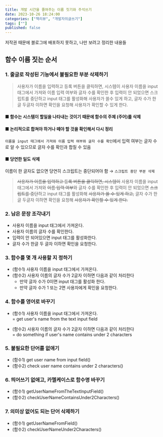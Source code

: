 ```yaml
---
title: 개발 시간을 줄여주는 이름 짓기와 주석쓰기
date: 2023-10-26 18:24:00
categories: ["책리뷰", "개발자의글쓰기"]
tags: [""]
published: false
---
```


저작권 때문에 블로그에 배포하지 못하고, 나만 보려고 정리한 내용들

## 함수 이름 짓는 순서

### 1. 줄글로 작성된 기능에서 불필요한 부분 삭제하기

> 사용자가 이름을 입력하고 등록 버튼을 클릭하면, 시스템이 사용자 이름을 input 태그에서 가져와 이름 입력 여부와 글자 수를 확인한 후 입력이 안 되었으면 스크립트를 중단하고 input 태그를 활성화해 사용자가 쓸수 있게 하고, 글자 수가 한글 두글자 이하면 확인을 요청해 사용자가 확인할 수 있게 한다.

#### ■ 함수는 시스템이 할일을 나타내는 것이기 때문에 함수의 주체 (주어)를 삭제

#### ■ 논리적으로 합쳐야 하거나 떼야 할 것을 확인해서 다시 정리

`이름을 input 태그에서 가져와 이름 입력 여부와 글자 수를 확인`에서 입력 여부는 글자 수로 알 수 있으므로 글자 수를 확인과 합칠 수 있음

#### ■ 당연한 일도 삭제

이름이 한 글자도 없으면 당연히 스크립트는 중단되어야 함 → `스크립트 중단 부분 삭제`

> <span style="text-decoration:line-through">사용자가 이름을 입력하고 등록 버튼을 클릭하면, 시스템이</span> 사용자 이름을 input 태그에서 가져와 <span style="text-decoration:line-through">이름 입력 여부</span>와 글자 수를 확인한 후 입력이 안 되었으면 <span style="text-decoration:line-through">스크립트를 중단</span>하고 input 태그를 활성화해 <span style="text-decoration:line-through">사용자가 쓸 수 있게 하고,</span> 글자 수가 한글 두글자 이하면 확인을 요청해 <span style="text-decoration:line-through">사용자가 확인할 수 있게 한다.</span>

### 2. 남은 문장 조각내기

- 사용자 이름을 input 태그에서 가져온다.
- 사용자 이름의 글자 수를 확인한다.
- 입력이 안 되어있으면 input 태그를 활성화한다.
- 글자 수가 한글 두 글자 이하면 확인을 요청한다.

### 3. 함수를 몇 개 사용할 지 정하기

- (함수1) 사용자 이름을 input 태그에서 가져온다.
- (함수2) 사용자 이름의 글자 수가 2글자 이하면 다음과 같이 처리한다
  - 만약 글자 수가 0이면 input 태그를 활성화 한다.
  - 만약 글자 수가 1 또는 2면 사용자에게 확인을 요청한다.

### 4. 함수를 영어로 바꾸기

- (함수1) 사용자 이름을 input 태그에서 가져온다.  
  = get user's name from the text input field

- (함수2) 사용자 이름의 글자 수가 2글자 이하면 다음과 같이 처리한다  
  = do something if user's name contains under 2 characters

### 5. 불필요한 단어를 없애기

- (함수1) get user name from input field()
- (함수2) check user name contains under 2 characters()

### 6. 띄어쓰기 없애고, 카멜케이스로 함수명 바꾸기

- (함수1) getUserNameFromTheTextInputField()
- (함수2) checkUserNameContainsUnder2Characters()

### 7. 의미상 없어도 되는 단어 삭제하기

- (함수1) getUserNameFromField()
- (함수2) checkUserNameUnder2Characters()
